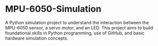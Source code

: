 # MPU-6050-Simulation
A Python simulation project to understand the interaction between the MPU-6050 sensor, a servo motor, and an LED. This project aims to build foundational skills in Python programming, use of GitHub, and basic hardware simulation concepts.
